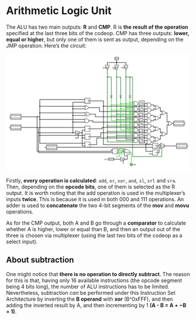 # Arithmetic Logic Unit
The ALU has two main outputs: **R** and **CMP**. R is **the result of the operation** specified at the last three bits of the codeop. CMP has three outputs: **lower, equal or higher**, but only one of them is sent as output, depending on the JMP operation. Here’s the circuit:

![ALU](images/alu.png)

Firstly, **every operation is calculated**: `add`, `or`, `xor`, `and`, `sl`, `srl` and `sra`. Then, depending on the **opcode bits**, one of them is selected as the R output. It is worth noting that the add operation is used in the multiplexer’s inputs **twice**. This is because it is used in both 000 and 111 operations. An adder is used to **concatenate** the two 4-bit segments of the **mov** and **movu** operations. 

As for the CMP output, both A and B go through a **comparator** to calculate whether A is higher, lower or equal than B, and then an output out of the three is chosen via multiplexer (using the last two bits of the codeop as a select input).

## About subtraction
One might notice that **there is no operation to directly subtract**. The reason for this is that, having only 16 available instructions (the opcode segment being 4 bits long), the number of ALU instructions has to be limited. Nevertheless, subtraction *can* be performed under this Instruction Set Architecture by inverting the **B operand** with **xor** (B^0xFFF), and then adding the inverted result by A, and then incrementing by 1 **(A - B = A + ~B + 1)**.